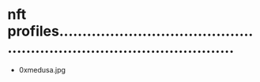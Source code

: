 # nft profiles...........................................................................................
- 0xmedusa.jpg
